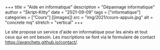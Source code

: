 +++
title = "Aide en informatique"
description = "Dépannage informatique"
author = "Skript-Kitty"
date = "2021-09-09"
tags = ["informatique"]
categories = ["Cours"]
[[images]]
  src = "img/2021/cours-appuis.jpg"
  alt = "concrete mq"
  stretch = "vertical"
+++

Le site propose un service d'aide en informatique pour les ainés et tout ceux qui en ont besoin. Les inscriptions se font via le formulaire de contact https://avanchets.github.io/contact/. 